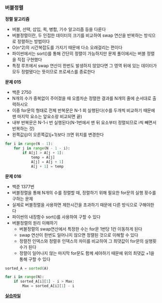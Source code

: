 ### 버블정렬

**정렬 알고리즘**

- 버블, 선택, 삽입, 퀵, 병합, 기수 알고리즘 등을 다룬다
- 버블정렬이란, 두 인접한 데이터의 크기를 비교하여 swap 연산을 반복하는 방식으로 정렬하는 방법이다
- O(n^2)의 시간복잡도를 가지기 때문에 다소 오래걸리는 편이다
- 파이썬에서는 sort()를 통해 간단히 정렬이 가능하지만 문제 풀이에서는 버블 정렬을 직접 구현했다
- 특정 루프에서 swap 연산이 한번도 발생하지 않았다면 그 영역 뒤에 있는 데이터가 모두 정렬됐다는 뜻이므로 프로세스를 종료한다

**문제 015**

- 백준 2750
- N개의 수가 중복없이 주어졌을 때 오름차순 정렬한 결과를 N개의 줄에 순서대로 출력하시오
- 이중 for문의 형태로 전체 반복문은 N-1 회 실행된다(수를 두개씩 비교하기 때문에 맨 마지막 요소는 앞요소랑 비교되면 끝)
- 내부 반복문은 N-1-i 번 실행된다(N-1번에서 맨 뒤 요소부터 정렬되므로 i씩 빼면서 반복하는 것)
- 왼쪽값(j)이 오른쪽값(j+1)보다 크면 위치를 변경한다

```python
for i in range(N - 1):
    for j in range(N - 1 - i):
        if A[j] > A[j + 1]:
            temp = A[j]
            A[j] = A[j + 1]
            A[j + 1] = temp
```

**문제 016**

- 백준 1377번
- 버블정렬을 통해 N개의 수를 정렬할 때, 정렬하기 위해 필요한 for문의 실행 횟수를 구하는 문제
- 실제로 버블정렬을 사용하면 제한시간을 초과하기 때문에 다른 방식으로 구해야한다
- 파이썬의 내장함수 sort()를 사용하여 구할 수 있다
- 버블정렬의 원리 이해하기
  - 버블정렬의 swap연산에서 특정한 수는 for문 1번당 1칸 이동하게 된다
  - swap 연산이 한번도 일어나지 않으면 정렬된 것으로 이해할 수 있다
  - 정렬전 인덱스와 정렬후 인덱스의 차이를 비교하여 그 최댓값이 for문의 실행횟수가 된다
  - 정렬이 일어나지 않는 마지막 for문도 함께 세야하기 때문에 위의 최댓값 +1을 통해 구할 수 있다

```python
sorted_A = sorted(A)

for i in range(N):
    if sorted_A[i][1] - i > Max:
        Max = sorted_A[i][1] - i
```

**[실습파일](chap04_1.py)**
